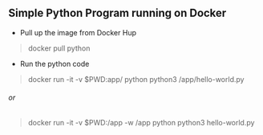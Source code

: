 ## Simple Python Program running on Docker

* Pull up the image from Docker Hup

> docker pull python

* Run the python code

> docker run -it -v $PWD:app/  python  python3 /app/hello-world.py 

<h6> or </h6>

> docker run -it -v $PWD:/app -w /app python python3 hello-world.py